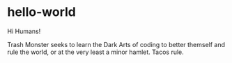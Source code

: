 # hello-world

Hi Humans!

Trash Monster seeks to learn the Dark Arts of coding to better themself and rule the world, or at the very least a minor hamlet.
Tacos rule.
